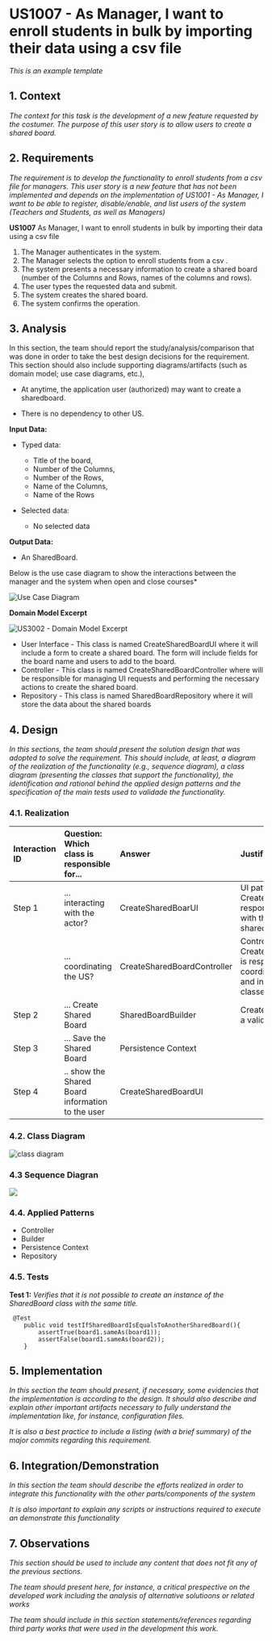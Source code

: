 # US1007 - As Manager, I want to enroll students in bulk by importing their data using a csv file

*This is an example template*

## 1. Context

*The context for this task is the development of a new feature requested by the costumer. The purpose of this user story is to allow users to create a shared board.*

## 2. Requirements

*The requirement is to develop the functionality to enroll students from a csv file for managers. This user story is a new feature that has not been implemented and depends on the implementation of US1001 - As Manager, I want to be able to register, disable/enable, and list users of the system (Teachers and Students, as well as Managers)*

**US1007** As Manager, I want to enroll students in bulk by importing their data using a csv file
1. The Manager authenticates in the system.
2. The Manager selects the option to enroll students from a csv .
3. The system presents a necessary information to create a shared board (number of the Columns and Rows, names of the columns and rows).
4. The user types the requested data and submit.
5. The system creates the shared board.
6. The system confirms the operation.


## 3. Analysis

In this section, the team should report the study/analysis/comparison that was done in order to take the best design decisions for the requirement. This section should also include supporting diagrams/artifacts (such as domain model; use case diagrams, etc.),

- At anytime, the application user (authorized) may want to create a sharedboard.

- There is no dependency to other US.

**Input Data:**

* Typed data:
    * Title of the board,
    * Number of the Columns,
    * Number of the Rows,
    * Name of the Columns,
    * Name of the Rows


* Selected data:
    * No selected data

**Output Data:**

* An SharedBoard.

Below is the use case diagram to show the interactions between the manager and the system when open and close courses*

![Use Case Diagram](Use_Case_Diagram.svg)


**Domain Model Excerpt**

![](DM_sharedBoard.png "US3002 - Domain Model Excerpt")


* User Interface - This class is named CreateSharedBoardUI where it will include a form to create a shared board. The form will include fields for the board name and users to add to the board.
* Controller     - This class is named CreateSharedBoardController where will be responsible for managing UI requests and performing the necessary actions to create the shared board.
* Repository     - This class is named SharedBoardRepository where it will store the data about the shared boards


## 4. Design

*In this sections, the team should present the solution design that was adopted to solve the requirement. This should include, at least, a diagram of the realization of the functionality (e.g., sequence diagram), a class diagram (presenting the classes that support the functionality), the identification and rational behind the applied design patterns and the specification of the main tests used to validade the functionality.*

### 4.1. Realization


| Interaction ID | Question: Which class is responsible for...      | Answer                      | Justification (with patterns)                                                                                                |
|:---------------|:-------------------------------------------------|:----------------------------|:-----------------------------------------------------------------------------------------------------------------------------|
| Step 1         | ... interacting with the actor?                  | CreateSharedBoarUI          | UI pattern: CreateSharedBoardUI is responsible for interacting with the actor to create a shared board.                      |
|                | ... coordinating the US?                         | CreateSharedBoardController | Controller pattern: CreateSharedBoardController is responsible for coordinating the use case and invoking necessary classes. |
| Step 2         | ... Create Shared Board                          | SharedBoardBuilder          | Creates a complex object on a valid state                                                                                    |
| Step 3         | ... Save the Shared Board                        | Persistence Context         |                                                                                                                              |
| Step 4         | .. show the Shared Board information to the user | CreateSharedBoardUI         |                                                                                                                 |


### 4.2. Class Diagram

![class diagram](Class_Diagram.svg "A Class Diagram")

### 4.3 Sequence Diagran
![](Sequence_Diagram.svg)


### 4.4. Applied Patterns
  - Controller
  - Builder
  - Persistence Context
  - Repository

### 4.5. Tests

**Test 1:** *Verifies that it is not possible to create an instance of the SharedBoard class with the same title.*

```
 @Test
    public void testIfSharedBoardIsEqualsToAnotherSharedBoard(){
        assertTrue(board1.sameAs(board1));
        assertFalse(board1.sameAs(board2));
    }
````


## 5. Implementation

*In this section the team should present, if necessary, some evidencies that the implementation is according to the design. It should also describe and explain other important artifacts necessary to fully understand the implementation like, for instance, configuration files.*

*It is also a best practice to include a listing (with a brief summary) of the major commits regarding this requirement.*

## 6. Integration/Demonstration

*In this section the team should describe the efforts realized in order to integrate this functionality with the other parts/components of the system*

*It is also important to explain any scripts or instructions required to execute an demonstrate this functionality*

## 7. Observations

*This section should be used to include any content that does not fit any of the previous sections.*

*The team should present here, for instance, a critical prespective on the developed work including the analysis of alternative solutioons or related works*

*The team should include in this section statements/references regarding third party works that were used in the development this work.*